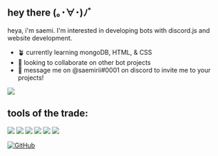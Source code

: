 ## hey there (｡･∀･)ﾉﾞ
heya, i'm saemi. I'm interested in developing bots with discord.js and website development.
- 🪴 currently learning mongoDB, HTML, & CSS
- 🌸 looking to collaborate on other bot projects
- 🌷 message me on @saemirii#0001 on discord to invite me to your projects!

<img src="https://discord.c99.nl/widget/theme-4/765413623157227530.png">

## tools of the trade: 
<p align="left"><img src="https://img.shields.io/badge/node.js%20-%2343853D.svg?&style=for-the-badge&logo=node.js&logoColor=white"/>   <img src="https://img.shields.io/badge/javascript%20-%23323330.svg?&style=for-the-badge&logo=javascript&logoColor=%23F7DF1E"/>   <img src="https://img.shields.io/badge/html5%20-%23E34F26.svg?&style=for-the-badge&logo=html5&logoColor=white"/>   <img src="https://img.shields.io/badge/css3%20-%231572B6.svg?&style=for-the-badge&logo=css3&logoColor=white"/> <img src="https://img.shields.io/badge/github%20-%23121011.svg?&style=for-the-badge&logo=github&logoColor=white"/>   <img src ="https://img.shields.io/badge/MongoDB-%234ea94b.svg?&style=for-the-badge&logo=mongodb&logoColor=white"/></p>

[![GitHub](https://github-readme-stats.vercel.app/api?username=saemirii&theme=tokyonight)](https://github.com/saemirii)
<!---
saemirii/saemirii is a ✨ special ✨ repository because its `README.md` (this file) appears on your GitHub profile.
You can click the Preview link to take a look at your changes.
--->

